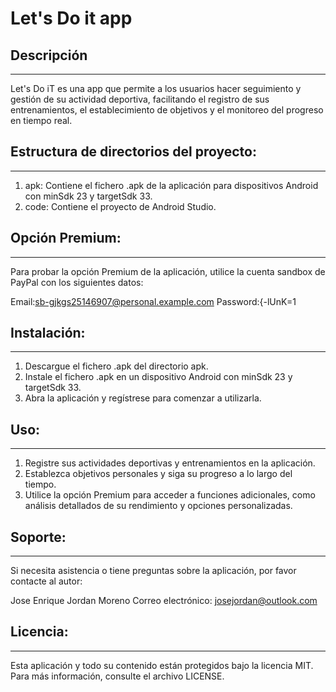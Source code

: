 ﻿# Let's Do it app

## Descripción
--------------
Let's Do iT es una app que permite a los usuarios hacer seguimiento y gestión de su actividad deportiva, facilitando el registro de sus entrenamientos, el establecimiento de objetivos y el monitoreo del progreso en tiempo real.

## Estructura de directorios del proyecto:
-----------------------------------------
1. apk: Contiene el fichero .apk de la aplicación para dispositivos Android con
   minSdk 23 y targetSdk 33.
2. code: Contiene el proyecto de Android Studio.

## Opción Premium:
--------------
Para probar la opción Premium de la aplicación, utilice la cuenta sandbox de
PayPal con los siguientes datos:

Email:sb-gjkgs25146907@personal.example.com
Password:{-lUnK=1

## Instalación:
-----------
1. Descargue el fichero .apk del directorio apk.
2. Instale el fichero .apk en un dispositivo Android con minSdk 23 y targetSdk 33.
3. Abra la aplicación y regístrese para comenzar a utilizarla.

## Uso:
---
1. Registre sus actividades deportivas y entrenamientos en la aplicación.
2. Establezca objetivos personales y siga su progreso a lo largo del tiempo.
3. Utilice la opción Premium para acceder a funciones adicionales, como análisis
   detallados de su rendimiento y opciones personalizadas.

## Soporte:
-------
Si necesita asistencia o tiene preguntas sobre la aplicación, por favor
contacte al autor:

Jose Enrique Jordan Moreno
Correo electrónico: josejordan@outlook.com

## Licencia:
--------
Esta aplicación y todo su contenido están protegidos bajo la licencia MIT.
Para más información, consulte el archivo LICENSE.

